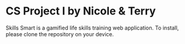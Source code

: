 # CS Project I by Nicole & Terry

Skills Smart is a gamified life skills training web application.
To install, please clone the repository on your device.
